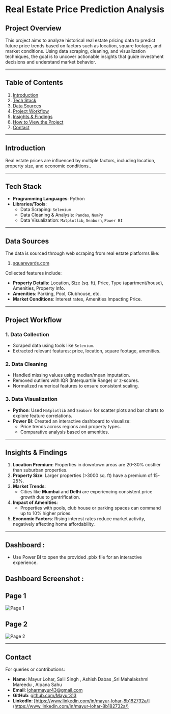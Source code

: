 # **Real Estate Price Prediction Analysis**

## **Project Overview**  
This project aims to analyze historical real estate pricing data to predict future price trends based on factors such as location, square footage, and market conditions. Using data scraping, cleaning, and visualization techniques, the goal is to uncover actionable insights that guide investment decisions and understand market behavior.  

---

## **Table of Contents**  
1. [Introduction](#introduction)  
2. [Tech Stack](#tech-stack)  
3. [Data Sources](#data-sources)  
4. [Project Workflow](#project-workflow)  
5. [Insights & Findings](#insights--findings)  
6. [How to View the Project](#how-to-run-the-project)  
7. [Contact](#contact)  

---

## **Introduction**  
Real estate prices are influenced by multiple factors, including location, property size, and economic conditions..  

---

## **Tech Stack**  
- **Programming Languages**: Python  
- **Libraries/Tools**:  
  - Data Scraping:  `Selenium`  
  - Data Cleaning & Analysis: `Pandas`, `NumPy`  
  - Data Visualization: `Matplotlib`, `Seaborn`, `Power BI`  

---

## **Data Sources**  
The data is sourced through web scraping from real estate platforms like:  
1. [squareyards.com](https://www.squareyards.com/?source=fyEmgc3%2FD3F2sUtf6c4d6Q%3D%3D0n&gclid=Cj0KCQiAouG5BhDBARIsAOc08RTXCl6_3USKv007I7H7A2lHejiH6IdwtJDljlVZBNK09WwVot8PMbcaAmlsEALw_wcB&gad_source=1)

Collected features include:  
- **Property Details**: Location, Size (sq. ft), Price, Type (apartment/house), Amenities, Property Info.  
- **Amenities**: Parking, Pool, Clubhouse, etc.  
- **Market Conditions**: Interest rates, Amenities Impacting Price.  

---

## **Project Workflow**  

### **1. Data Collection**  
- Scraped data using tools like `Selenium`.  
- Extracted relevant features: price, location, square footage, amenities.  

### **2. Data Cleaning**  
- Handled missing values using median/mean imputation.  
- Removed outliers with IQR (Interquartile Range) or z-scores.  
- Normalized numerical features to ensure consistent scaling.  

### **3. Data Visualization**  
- **Python**: Used `Matplotlib` and `Seaborn` for scatter plots and bar charts to explore feature correlations.  
- **Power BI**: Created an interactive dashboard to visualize:  
  - Price trends across regions and property types.  
  - Comparative analysis based on amenities.  

---

## **Insights & Findings**  

1. **Location Premium**: Properties in downtown areas are 20-30% costlier than suburban properties.  
2. **Property Size**: Larger properties (>3000 sq. ft) have a premium of 15-25%.  
3. **Market Trends**:  
   - Cities like **Mumbai** and **Delhi** are experiencing consistent price growth due to gentrification.  
5. **Impact of Amenities**:  
   - Properties with pools, club house or parking spaces can command up to 10% higher prices.  
6. **Economic Factors**: Rising interest rates reduce market activity, negatively affecting home affordability.  

---

## **Dashboard** :
- Use Power BI to open the provided .pbix file for an interactive experience.

## **Dashboard Screenshot** :

## Page 1
![Page 1](https://drive.google.com/uc?export=view&id=1DvAWmHmZPXILaMjlPWzugxd4cayApdfo)

## Page 2
![Page 2](https://drive.google.com/uc?export=view&id=1NfS--DdIR0C_AekDnjyEuU2EU-ebL5xP)

---

## Contact  
For queries or contributions:  

- **Name**: Mayur Lohar, Salil Singh , Ashish Dabas ,Sri Mahalakshmi Mareedu , Alpana Sahu 
- **Email**: [loharmayur43@gmail.com](loharmayur43@gmail.com)  
- **GitHub**: [github.com/Mayur313](https://github.com/Mayur313)  
- **LinkedIn**: [https://www.linkedin.com/in/mayur-lohar-8b182732a/](https://www.linkedin.com/in/mayur-lohar-8b182732a/)  
